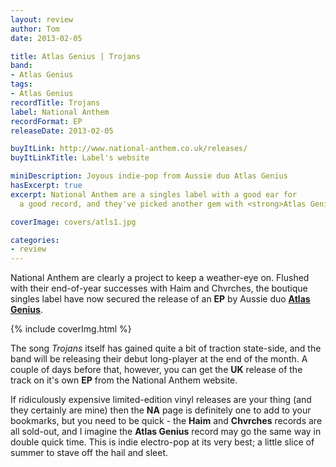 ```yaml
---
layout: review
author: Tom
date: 2013-02-05

title: Atlas Genius | Trojans
band:
- Atlas Genius
tags:
- Atlas Genius
recordTitle: Trojans
label: National Anthem
recordFormat: EP
releaseDate: 2013-02-05

buyItLink: http://www.national-anthem.co.uk/releases/
buyItLinkTitle: Label's website

miniDescription: Joyous indie-pop from Aussie duo Atlas Genius
hasExcerpt: true
excerpt: National Anthem are a singles label with a good ear for
  a good record, and they've picked another gem with <strong>Atlas Genius</strong>.

coverImage: covers/atls1.jpg

categories:
- review
---
```


National Anthem are clearly a project to keep a weather-eye on. Flushed with their end-of-year successes with Haim and Chvrches, the boutique singles label have now secured the release of an **EP** by Aussie duo **[Atlas Genius](http://www.atlasgenius.com/)**.

<div>{% include coverImg.html %}</div>

The song *Trojans* itself has gained quite a bit of traction state-side, and the band will be releasing their debut long-player at the end of the month. A couple of days before that, however, you can get the **UK** release of the track on it's own **EP** from the National Anthem website.

If ridiculously expensive limited-edition vinyl releases are your thing (and they certainly are mine) then the **NA** page is definitely one to add to your bookmarks, but you need to be quick - the **Haim** and **Chvrches** records are all sold-out, and I imagine the **Atlas Genius** record may go the same way in double quick time. This is indie electro-pop at its very best; a little slice of summer to stave off the hail and sleet.
